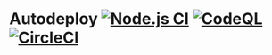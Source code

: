 # Autodeploy [![Node.js CI](https://github.com/rayotoo/Autodeploy/actions/workflows/node.js.yml/badge.svg)](https://github.com/rayotoo/Autodeploy/actions/workflows/node.js.yml) [![CodeQL](https://github.com/rayotoo/Autodeploy/actions/workflows/codeql.yml/badge.svg)](https://github.com/rayotoo/Autodeploy/actions/workflows/codeql.yml) [![CircleCI](https://dl.circleci.com/status-badge/img/gh/rayotoo/Autodeploy/tree/dev-branch.svg?style=svg)](https://dl.circleci.com/status-badge/redirect/gh/rayotoo/Autodeploy/tree/dev-branch)
